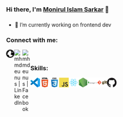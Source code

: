 ### Hi there, I'm [Monirul Islam Sarkar][website] 👋

 

###

- 🔭 I’m currently working on frontend dev
 
 
### Connect with me:

[<img align="left" alt="mhmdeunus" width="22px" src="https://raw.githubusercontent.com/iconic/open-iconic/master/svg/globe.svg" />][website]
[<img align="left" alt="mhmdeunus | LinkedIn" width="22px" src="https://cdn.jsdelivr.net/npm/simple-icons@v3/icons/linkedin.svg" />][linkedin]
[<img align="left" alt="mhmdeunus | Facebook" width="22px" src="https://cdn.jsdelivr.net/npm/simple-icons@3.13.0/icons/facebook.svg" />][facebook]

<br />

### Skills:

[<img align="left" alt="Visual Studio Code" width="26px" src="https://raw.githubusercontent.com/github/explore/80688e429a7d4ef2fca1e82350fe8e3517d3494d/topics/visual-studio-code/visual-studio-code.png" />][website]
[<img align="left" alt="HTML5" width="26px" src="https://raw.githubusercontent.com/github/explore/80688e429a7d4ef2fca1e82350fe8e3517d3494d/topics/html/html.png" />][website]
[<img align="left" alt="CSS3" width="26px" src="https://raw.githubusercontent.com/github/explore/80688e429a7d4ef2fca1e82350fe8e3517d3494d/topics/css/css.png" />][website] 
[<img align="left" alt="JavaScript" width="26px" src="https://raw.githubusercontent.com/github/explore/80688e429a7d4ef2fca1e82350fe8e3517d3494d/topics/javascript/javascript.png" />][website]
[<img align="left" alt="React" width="26px" src="https://raw.githubusercontent.com/github/explore/80688e429a7d4ef2fca1e82350fe8e3517d3494d/topics/react/react.png" />][website]
[<img align="left" alt="Node.js" width="26px" src="https://raw.githubusercontent.com/github/explore/80688e429a7d4ef2fca1e82350fe8e3517d3494d/topics/nodejs/nodejs.png" />][website]
[<img align="left" alt="MongoDB" width="26px" src="https://raw.githubusercontent.com/github/explore/80688e429a7d4ef2fca1e82350fe8e3517d3494d/topics/mongodb/mongodb.png" />][website]
[<img align="left" alt="Git" width="26px" src="https://raw.githubusercontent.com/github/explore/80688e429a7d4ef2fca1e82350fe8e3517d3494d/topics/git/git.png" />][website]
[<img align="left" alt="GitHub" width="26px" src="https://raw.githubusercontent.com/github/explore/78df643247d429f6cc873026c0622819ad797942/topics/github/github.png" />][website] 

<br />



[website]: https://www.facebook.com/wd.monir.1
[youtube]: https://www.youtube.com/channel/UC3YHLYMBZ055PsoMq8bcL0w
[facebook]: https://www.facebook.com/programmingwithNCB
[linkedin]: https://www.linkedin.com/in/monirul-islam-a58522202/
